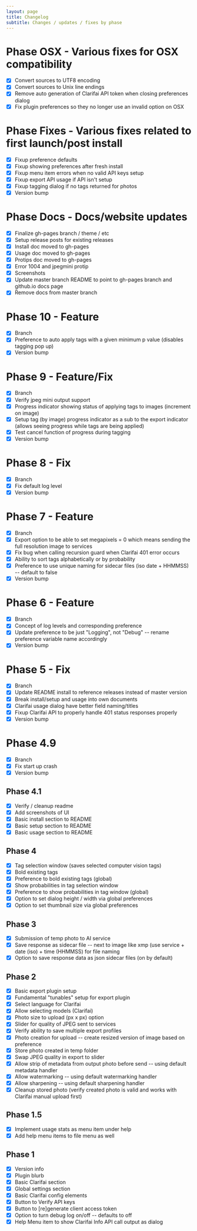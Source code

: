 ```yaml
---
layout: page
title: Changelog
subtitle: Changes / updates / fixes by phase
---
```


# Phase OSX - Various fixes for OSX compatibility
- [X] Convert sources to UTF8 encoding
- [X] Convert sources to Unix line endings
- [X] Remove auto generation of Clarifai API token when closing preferences dialog
- [X] Fix plugin preferences so they no longer use an invalid option on OSX

# Phase Fixes - Various fixes related to first launch/post install
- [X] Fixup preference defaults
- [X] Fixup showing preferences after fresh install
- [X] Fixup menu item errors when no valid API keys setup
- [X] Fixup export API usage if API isn't setup
- [X] Fixup tagging dialog if no tags returned for photos
- [X] Version bump

# Phase Docs - Docs/website updates
- [X] Finalize gh-pages branch / theme / etc
- [X] Setup release posts for existing releases
- [X] Install doc moved to gh-pages
- [X] Usage doc moved to gh-pages
- [X] Protips doc moved to gh-pages
- [X] Error 1004 and jpegmini protip
- [X] Screenshots
- [X] Update master branch README to point to gh-pages branch and github.io docs page
- [X] Remove docs from master branch

# Phase 10 - Feature
- [X] Branch
- [X] Preference to auto apply tags with a given minimum p value (disables tagging pop up)
- [X] Version bump

# Phase 9 - Feature/Fix
- [X] Branch
- [X] Verify jpeg mini output support
- [X] Progress indicator showing status of applying tags to images (increment on image)
- [X] Setup tag (by image) progress indicator as a sub to the export indicator (allows seeing progress while tags are being applied)
- [X] Test cancel function of progress during tagging
- [X] Version bump

# Phase 8 - Fix
- [X] Branch
- [X] Fix default log level
- [X] Version bump

# Phase 7 - Feature
- [X] Branch
- [X] Export option to be able to set megapixels = 0 which means sending the full resolution image to services
- [X] Fix bug when calling recursion guard when Clarifai 401 error occurs
- [X] Ability to sort tags alphabetically or by probability
- [X] Preference to use unique naming for sidecar files (iso date + HHMMSS) -- default to false
- [X] Version bump

# Phase 6 - Feature
- [X] Branch
- [X] Concept of log levels and corresponding preference
- [X] Update preference to be just "Logging", not "Debug" -- rename preference variable name accordingly
- [X] Version bump

# Phase 5 - Fix
- [X] Branch
- [X] Update README install to reference releases instead of master version
- [X] Break install/setup and usage into own documents
- [X] Clarifai usage dialog have better field naming/titles
- [X] Fixup Clarifai API to properly handle 401 status responses properly
- [X] Version bump

# Phase 4.9
- [X] Branch
- [X] Fix start up crash
- [X] Version bump

## Phase 4.1
- [X] Verify / cleanup readme
- [X] Add screenshots of UI
- [X] Basic install section to README
- [X] Basic setup section to README
- [X] Basic usage section to README 
 
## Phase 4
- [X] Tag selection window (saves selected computer vision tags)
- [X] Bold existing tags
- [X] Preference to bold existing tags (global)
- [X] Show probabilities in tag selection window
- [X] Preference to show probabilities in tag window (global)
- [X] Option to set dialog height / width via global preferences
- [X] Option to set thumbnail size via global preferences
 
## Phase 3
- [X] Submission of temp photo to AI service
- [X] Save response as sidecar file -- next to image like xmp (use service + date (iso) + time (HHMMSS) for file naming
- [X] Option to save response data as json sidecar files (on by default)
 
## Phase 2
- [X] Basic export plugin setup
- [X] Fundamental "tunables" setup for export plugin
- [X] Select language for Clarifai
- [X] Allow selecting models (Clarifai)
- [X] Photo size to upload (px x px) option
- [X] Slider for quality of JPEG sent to services
- [X] Verify ability to save multiple export profiles
- [X] Photo creation for upload -- create resized version of image based on preference
- [X] Store photo created in temp folder
- [X] Swap JPEG quality in export to slider
- [X] Allow strip of metadata from output photo before send -- using default metadata handler
- [X] Allow watermarking -- using default watermarking handler
- [X] Allow sharpening -- using default sharpening handler
- [X] Cleanup stored photo (verify created photo is valid and works with Clarifai manual upload first) 
 
## Phase 1.5
- [X] Implement usage stats as menu item under help
- [X] Add help menu items to file menu as well
 
## Phase 1
- [X] Version info
- [X] Plugin blurb
- [X] Basic Clarifai section
- [X] Global settings section
- [X] Basic Clarifai config elements
- [X] Button to Verify API keys
- [X] Button to [re]generate client access token
- [X] Option to turn debug log on/off -- defaults to off
- [X] Help Menu item to show Clarifai Info API call output as dialog

